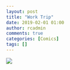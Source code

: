 ```yaml
---
layout: post
title: "Work Trip"
date: 2019-02-01 01:00
author: rcadmin
comments: true
categories: [Comics]
tags: []
---
```

<a href="../comics/2019/02/01"><img src="http://dl.bitsmack.com/comics/20190201.jpg" /></a>


